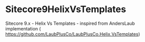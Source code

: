 # Sitecore9HelixVsTemplates
Sitecore 9.x - Helix Vs Templates - inspired from AndersLaub implementation ( https://github.com/LaubPlusCo/LaubPlusCo.Helix.VsTemplates)
